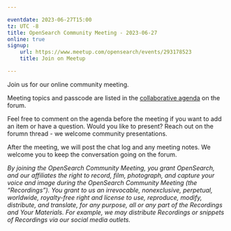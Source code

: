 ```yaml
---

eventdate: 2023-06-27T15:00
tz: UTC -8
title: OpenSearch Community Meeting - 2023-06-27
online: true
signup:
    url: https://www.meetup.com/opensearch/events/293178523
    title: Join on Meetup

---
```


Join us for our online community meeting.

Meeting topics and passcode are listed in the [collaborative agenda](https://forum.opensearch.org/t/opensearch-community-meeting-2023-0620/14131) on the forum.

Feel free to comment on the agenda before the meeting if you want to add an item or have a question. Would you like to present? Reach out on the forumn thread - we welcome community presentations. 

After the meeting, we will post the chat log and any meeting notes. We welcome you to keep the conversation going on the forum. 

*By joining the OpenSearch Community Meeting, you grant OpenSearch, and our affiliates the right to record, film, photograph, and capture your voice and image during the OpenSearch Community Meeting (the “Recordings”). You grant to us an irrevocable, nonexclusive, perpetual, worldwide, royalty-free right and license to use, reproduce, modify, distribute, and translate, for any purpose, all or any part of the Recordings and Your Materials. For example, we may distribute Recordings or snippets of Recordings via our social media outlets.*

